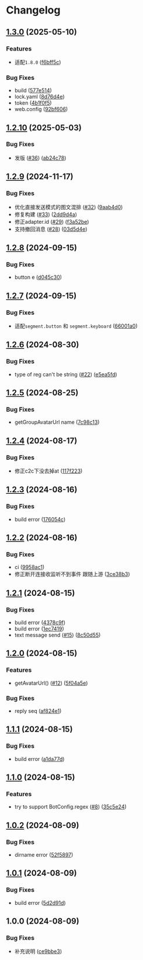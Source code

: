 # Changelog

## [1.3.0](https://github.com/KarinJS/karin-plugin-adapter-qqbot/compare/v1.2.10...v1.3.0) (2025-05-10)


### Features

* 适配`1.8.0` ([f6bff5c](https://github.com/KarinJS/karin-plugin-adapter-qqbot/commit/f6bff5c70fcce8c2cb1bd3fa5257d05166563dcc))


### Bug Fixes

* build ([577e514](https://github.com/KarinJS/karin-plugin-adapter-qqbot/commit/577e5148b6f729c5b2e98d954bb19ef853547648))
* lock.yaml ([8d76d4e](https://github.com/KarinJS/karin-plugin-adapter-qqbot/commit/8d76d4e737d1212fdfcbab2c3d226a4178c48d94))
* token ([4b1f0f5](https://github.com/KarinJS/karin-plugin-adapter-qqbot/commit/4b1f0f584d8018235845f617657f58cc5a295884))
* web.config ([92bf606](https://github.com/KarinJS/karin-plugin-adapter-qqbot/commit/92bf606b064fa0cf1eed658cd71f2a25a9470dff))

## [1.2.10](https://github.com/KarinJS/karin-plugin-adapter-qqbot/compare/v1.2.9...v1.2.10) (2025-05-03)


### Bug Fixes

* 发版 ([#36](https://github.com/KarinJS/karin-plugin-adapter-qqbot/issues/36)) ([ab24c78](https://github.com/KarinJS/karin-plugin-adapter-qqbot/commit/ab24c78c07560927e4444e73f1c5219007b27b70))

## [1.2.9](https://github.com/KarinJS/karin-plugin-adapter-qqbot/compare/v1.2.8...v1.2.9) (2024-11-17)


### Bug Fixes

* 优化直接发送模式的图文混排 ([#32](https://github.com/KarinJS/karin-plugin-adapter-qqbot/issues/32)) ([9aab4d0](https://github.com/KarinJS/karin-plugin-adapter-qqbot/commit/9aab4d051fe4a69ee9bce2cd3fab4a3ac1dfdbd7))
* 修复构建 ([#33](https://github.com/KarinJS/karin-plugin-adapter-qqbot/issues/33)) ([2dd9d4a](https://github.com/KarinJS/karin-plugin-adapter-qqbot/commit/2dd9d4a95506656476639fe7a5d5b95e472f2eb5))
* 修正adapter.id ([#29](https://github.com/KarinJS/karin-plugin-adapter-qqbot/issues/29)) ([f3a52be](https://github.com/KarinJS/karin-plugin-adapter-qqbot/commit/f3a52be8fb79a991cebdaacd38c65bf651305df8))
* 支持撤回消息 ([#28](https://github.com/KarinJS/karin-plugin-adapter-qqbot/issues/28)) ([03d5d4e](https://github.com/KarinJS/karin-plugin-adapter-qqbot/commit/03d5d4eca59485b71651c933c60e27f9e238251b))

## [1.2.8](https://github.com/KarinJS/karin-plugin-adapter-qqbot/compare/v1.2.7...v1.2.8) (2024-09-15)


### Bug Fixes

* button e ([d045c30](https://github.com/KarinJS/karin-plugin-adapter-qqbot/commit/d045c306c9fbefe2df7641ca8ccfc86e61351a4d))

## [1.2.7](https://github.com/KarinJS/karin-plugin-adapter-qqbot/compare/v1.2.6...v1.2.7) (2024-09-15)


### Bug Fixes

* 适配`segment.button` 和 `segment.keyboard` ([66001a0](https://github.com/KarinJS/karin-plugin-adapter-qqbot/commit/66001a02baf85859f855cfbe6204236210196c84))

## [1.2.6](https://github.com/KarinJS/karin-plugin-adapter-qqbot/compare/v1.2.5...v1.2.6) (2024-08-30)


### Bug Fixes

* type of reg can't be string ([#22](https://github.com/KarinJS/karin-plugin-adapter-qqbot/issues/22)) ([e5ea5fd](https://github.com/KarinJS/karin-plugin-adapter-qqbot/commit/e5ea5fd512c1649d4ff5b7dbc67288aa15790bbf))

## [1.2.5](https://github.com/KarinJS/karin-plugin-adapter-qqbot/compare/v1.2.4...v1.2.5) (2024-08-25)


### Bug Fixes

* getGroupAvatarUrl name ([7c98c13](https://github.com/KarinJS/karin-plugin-adapter-qqbot/commit/7c98c134b30c8098843d96aa6d3b2b8295bcb3dd))

## [1.2.4](https://github.com/KarinJS/karin-plugin-adapter-qqbot/compare/v1.2.3...v1.2.4) (2024-08-17)


### Bug Fixes

* 修正c2c下没去掉at ([117f223](https://github.com/KarinJS/karin-plugin-adapter-qqbot/commit/117f223bb9ee01dc1644decbf79c7daefcf3f075))

## [1.2.3](https://github.com/KarinJS/karin-plugin-adapter-qqbot/compare/v1.2.2...v1.2.3) (2024-08-16)


### Bug Fixes

* build error ([176054c](https://github.com/KarinJS/karin-plugin-adapter-qqbot/commit/176054c9b39e819962c3c01f536d305831a63850))

## [1.2.2](https://github.com/KarinJS/karin-plugin-adapter-qqbot/compare/v1.2.1...v1.2.2) (2024-08-16)


### Bug Fixes

* ci ([9958ac1](https://github.com/KarinJS/karin-plugin-adapter-qqbot/commit/9958ac1c121756552c733df6284f49ab37714610))
* 修正断开连接收监听不到事件 跟随上游 ([3ce38b3](https://github.com/KarinJS/karin-plugin-adapter-qqbot/commit/3ce38b3e9613d715ee745fac5c6128efa1ae45d9))

## [1.2.1](https://github.com/KarinJS/karin-plugin-adapter-qqbot/compare/v1.2.0...v1.2.1) (2024-08-15)


### Bug Fixes

* build error ([4378c9f](https://github.com/KarinJS/karin-plugin-adapter-qqbot/commit/4378c9f87f115da9041daeb70d1213659bb0f0d2))
* build error ([1ec7419](https://github.com/KarinJS/karin-plugin-adapter-qqbot/commit/1ec7419a5b1ba0e9469cadc71cd3f49ef87ecb60))
* text message send ([#15](https://github.com/KarinJS/karin-plugin-adapter-qqbot/issues/15)) ([8c50d55](https://github.com/KarinJS/karin-plugin-adapter-qqbot/commit/8c50d55c9232a3dd88cf9c36372def358d279974))

## [1.2.0](https://github.com/KarinJS/karin-plugin-adapter-qqbot/compare/v1.1.1...v1.2.0) (2024-08-15)


### Features

* getAvatarUrl() ([#12](https://github.com/KarinJS/karin-plugin-adapter-qqbot/issues/12)) ([5f04a5e](https://github.com/KarinJS/karin-plugin-adapter-qqbot/commit/5f04a5ebc5eed6d24dc8266b70cbafdc24e7d01d))


### Bug Fixes

* reply seq ([af824e1](https://github.com/KarinJS/karin-plugin-adapter-qqbot/commit/af824e13389cab2bbfb0fe0561d06c76bed3ae03))

## [1.1.1](https://github.com/KarinJS/karin-plugin-adapter-qqbot/compare/v1.1.0...v1.1.1) (2024-08-15)


### Bug Fixes

* build error ([a1da77d](https://github.com/KarinJS/karin-plugin-adapter-qqbot/commit/a1da77d9256c6d4a24fb8cb0f20c878c88cf43e4))

## [1.1.0](https://github.com/KarinJS/karin-plugin-adapter-qqbot/compare/v1.0.2...v1.1.0) (2024-08-15)


### Features

* try to support BotConfig.regex ([#8](https://github.com/KarinJS/karin-plugin-adapter-qqbot/issues/8)) ([35c5e24](https://github.com/KarinJS/karin-plugin-adapter-qqbot/commit/35c5e24e22c5b4a4e773d2d76aebb4b0531bb9b1))

## [1.0.2](https://github.com/KarinJS/karin-plugin-adapter-qqbot/compare/v1.0.1...v1.0.2) (2024-08-09)


### Bug Fixes

* dirname error ([52f5897](https://github.com/KarinJS/karin-plugin-adapter-qqbot/commit/52f589722a525edaaf2ef9c197545e6a27c7866a))

## [1.0.1](https://github.com/KarinJS/karin-plugin-adapter-qqbot/compare/v1.0.0...v1.0.1) (2024-08-09)


### Bug Fixes

* build error ([5d2d91d](https://github.com/KarinJS/karin-plugin-adapter-qqbot/commit/5d2d91d6f40a39ed9a1e56cba779bcb6d37f57fe))

## 1.0.0 (2024-08-09)


### Bug Fixes

* 补充说明 ([ce9bbe3](https://github.com/KarinJS/karin-plugin-adapter-qqbot/commit/ce9bbe36a6faea5fa10da22389dffe7c8870d2de))
